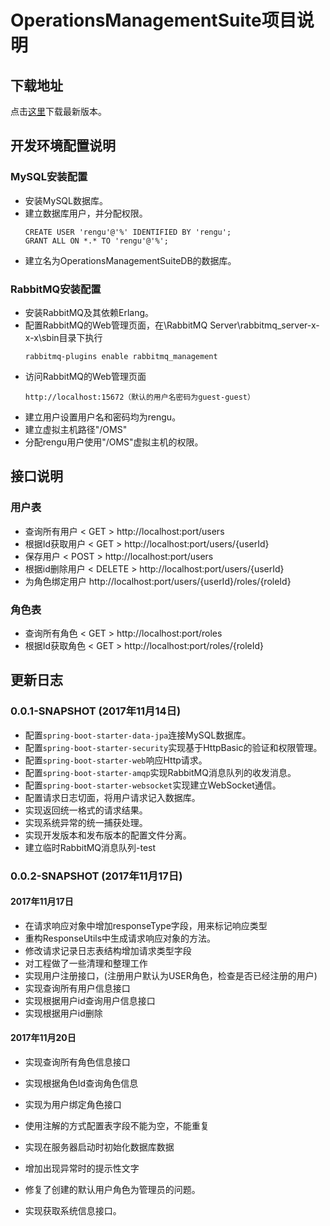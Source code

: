 # OperationsManagementSuite项目说明

## 下载地址

点击[这里](https://github.com/MagnyCopper/OperationsManagementSuite/releases/latest)下载最新版本。

## 开发环境配置说明

### MySQL安装配置

* 安装MySQL数据库。
* 建立数据库用户，并分配权限。
  ```
  CREATE USER 'rengu'@'%' IDENTIFIED BY 'rengu';
  GRANT ALL ON *.* TO 'rengu'@'%';
  ```
* 建立名为OperationsManagementSuiteDB的数据库。

### RabbitMQ安装配置

* 安装RabbitMQ及其依赖Erlang。
* 配置RabbitMQ的Web管理页面，在\RabbitMQ Server\rabbitmq_server-x-x-x\sbin目录下执行
  ```
  rabbitmq-plugins enable rabbitmq_management
  ```
* 访问RabbitMQ的Web管理页面
  ```
  http://localhost:15672（默认的用户名密码为guest-guest）
  ```
* 建立用户设置用户名和密码均为rengu。
* 建立虚拟主机路径"/OMS"
* 分配rengu用户使用"/OMS"虚拟主机的权限。

## 接口说明

### 用户表
* 查询所有用户 < GET > http://localhost:port/users
* 根据Id获取用户 < GET > http://localhost:port/users/{userId}
* 保存用户 < POST > http://localhost:port/users
* 根据id删除用户 < DELETE > http://localhost:port/users/{userId}
* 为角色绑定用户 <PUT> http://localhost:port/users/{userId}/roles/{roleId}

### 角色表
* 查询所有角色 < GET > http://localhost:port/roles
* 根据Id获取角色 < GET > http://localhost:port/roles/{roleId}

## 更新日志

### 0.0.1-SNAPSHOT (2017年11月14日)
    
* 配置```spring-boot-starter-data-jpa```连接MySQL数据库。
* 配置```spring-boot-starter-security```实现基于HttpBasic的验证和权限管理。
* 配置```spring-boot-starter-web```响应Http请求。
* 配置```spring-boot-starter-amqp```实现RabbitMQ消息队列的收发消息。
* 配置```spring-boot-starter-websocket```实现建立WebSocket通信。
* 配置请求日志切面，将用户请求记入数据库。
* 实现返回统一格式的请求结果。
* 实现系统异常的统一捕获处理。
* 实现开发版本和发布版本的配置文件分离。
* 建立临时RabbitMQ消息队列-test

### 0.0.2-SNAPSHOT (2017年11月17日)

#### 2017年11月17日
* 在请求响应对象中增加responseType字段，用来标记响应类型
* 重构ResponseUtils中生成请求响应对象的方法。
* 修改请求记录日志表结构增加请求类型字段
* 对工程做了一些清理和整理工作
* 实现用户注册接口，(注册用户默认为USER角色，检查是否已经注册的用户)
* 实现查询所有用户信息接口
* 实现根据用户id查询用户信息接口
* 实现根据用户id删除

#### 2017年11月20日
* 实现查询所有角色信息接口
* 实现根据角色Id查询角色信息
* 实现为用户绑定角色接口
* 使用注解的方式配置表字段不能为空，不能重复
* 实现在服务器启动时初始化数据库数据
* 增加出现异常时的提示性文字
* 修复了创建的默认用户角色为管理员的问题。

* 实现获取系统信息接口。